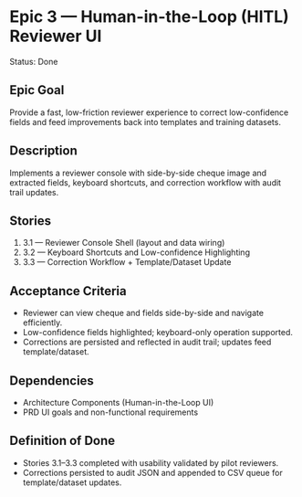 # Epic 3 — Human-in-the-Loop (HITL) Reviewer UI

Status: Done

## Epic Goal
Provide a fast, low-friction reviewer experience to correct low-confidence fields and feed improvements back into templates and training datasets.

## Description
Implements a reviewer console with side-by-side cheque image and extracted fields, keyboard shortcuts, and correction workflow with audit trail updates.

## Stories
1. 3.1 — Reviewer Console Shell (layout and data wiring)
2. 3.2 — Keyboard Shortcuts and Low-confidence Highlighting
3. 3.3 — Correction Workflow + Template/Dataset Update

## Acceptance Criteria
- Reviewer can view cheque and fields side-by-side and navigate efficiently.
- Low-confidence fields highlighted; keyboard-only operation supported.
- Corrections are persisted and reflected in audit trail; updates feed template/dataset.

## Dependencies
- Architecture Components (Human-in-the-Loop UI)
- PRD UI goals and non-functional requirements

## Definition of Done
- Stories 3.1–3.3 completed with usability validated by pilot reviewers.
- Corrections persisted to audit JSON and appended to CSV queue for template/dataset updates.
